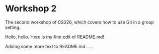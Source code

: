 # Workshop 2

The second workshop of CS326, which covers how to use Git in a group setting.

Hello, hello. Here is my first edit of README.md!

Adding some more text to README.md . . .
